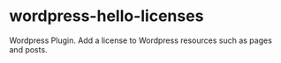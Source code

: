 wordpress-hello-licenses
========================

Wordpress Plugin. Add a license to Wordpress resources such as pages and posts.
